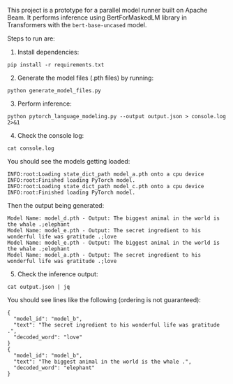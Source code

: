 This project is a prototype for a parallel model runner built on Apache Beam. It performs inference using BertForMaskedLM library in Transformers with the `bert-base-uncased` model.

Steps to run are:

1. Install dependencies:

```
pip install -r requirements.txt
```

2. Generate the model files (.pth files) by running:

```
python generate_model_files.py
```

3. Perform inference:

```
python pytorch_language_modeling.py --output output.json > console.log 2>&1
```

4. Check the console log:

```
cat console.log
```

You should see the models getting loaded:

```
INFO:root:Loading state_dict_path model_a.pth onto a cpu device
INFO:root:Finished loading PyTorch model.
INFO:root:Loading state_dict_path model_c.pth onto a cpu device
INFO:root:Finished loading PyTorch model.
```

Then the output being generated:

```
Model Name: model_d.pth - Output: The biggest animal in the world is the whale .;elephant
Model Name: model_e.pth - Output: The secret ingredient to his wonderful life was gratitude .;love
Model Name: model_e.pth - Output: The biggest animal in the world is the whale .;elephant
Model Name: model_a.pth - Output: The secret ingredient to his wonderful life was gratitude .;love
```

5. Check the inference output:

```
cat output.json | jq
```

You should see lines like the following (ordering is not guaranteed):

```
{
  "model_id": "model_b",
  "text": "The secret ingredient to his wonderful life was gratitude .",
  "decoded_word": "love"
}
{
  "model_id": "model_b",
  "text": "The biggest animal in the world is the whale .",
  "decoded_word": "elephant"
}
```
